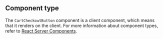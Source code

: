 ## Component type

The `CartCheckoutButton` component is a client component, which means that it renders on the client. For more information about component types, refer to [React Server Components](/custom-storefronts/hydrogen/framework/react-server-components).
